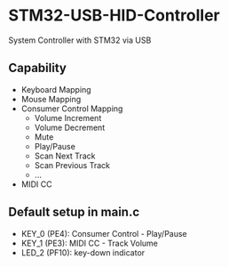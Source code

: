 # STM32-USB-HID-Controller

System Controller with STM32 via USB

## Capability

- Keyboard Mapping
- Mouse Mapping
- Consumer Control Mapping
  - Volume Increment
  - Volume Decrement
  - Mute
  - Play/Pause
  - Scan Next Track
  - Scan Previous Track
  - ...
- MIDI CC

## Default setup in main.c

- KEY_0 (PE4): Consumer Control - Play/Pause
- KEY_1 (PE3): MIDI CC - Track Volume
- LED_2 (PF10): key-down indicator
